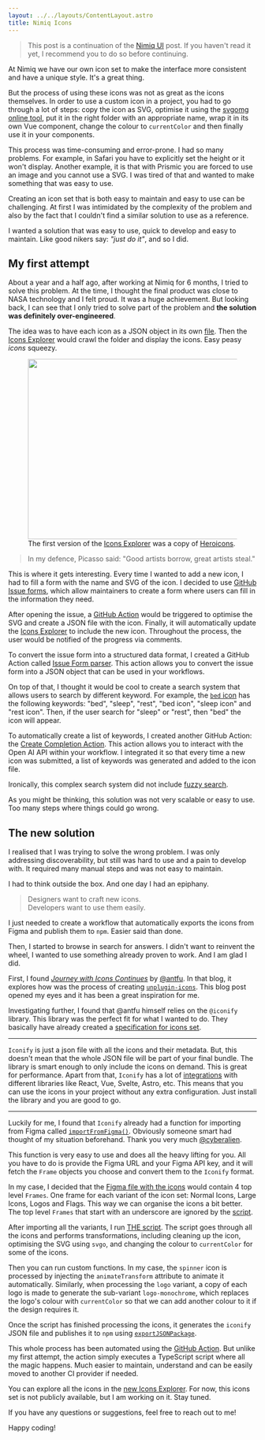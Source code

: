 ```yaml
---
layout: ../../layouts/ContentLayout.astro
title: Nimiq Icons
---
```


> This post is a continuation of the [Nimiq UI](./the-evolution-of-nimiq-UI) post. If you haven't read it yet, I recommend you to do so before continuing.

At Nimiq we have our own icon set to make the interface more consistent and have a unique style. It's a great thing.

But the process of using these icons was not as great as the icons themselves. In order to use a custom icon in a project, you had to go through a lot of steps: copy the icon as SVG, optimise it using the [svgomg online tool](https://jakearchibald.github.io/svgomg/), put it in the right folder with an appropriate name, wrap it in its own Vue component, change the colour to `currentColor` and then finally use it in your components.


This process was time-consuming and error-prone. I had so many problems. For example, in Safari you have to explicitly set the height or it won't display. Another example, it is that with Prismic you are forced to use an image and you cannot use a SVG. I was tired of that and wanted to make something that was easy to use.

Creating an icon set that is both easy to maintain and easy to use can be challenging. At first I was intimidated by the complexity of the problem and also by the fact that I couldn't find a similar solution to use as a reference.

I wanted a solution that was easy to use, quick to develop and easy to maintain. Like good nikers say: _"just do it"_, and so I did.

<!-- So, now I think every one understands the problem and why creating a solution was important (at least for me). -->

## My first attempt

About a year and a half ago, after working at Nimiq for 6 months, I tried to solve this problem. At the time, I thought the final product was close to NASA technology and I felt proud. It was a huge achievement. But looking back, I can see that I only tried to solve part of the problem and **the solution was definitely over-engineered**.

The idea was to have each icon as a JSON object in its own [file](https://github.com/onmax/nimiq-icons/tree/main/public/icons). Then the [Icons Explorer](https://onmax.github.io/nimiq-icons/) would crawl the folder and display the icons. Easy peasy _icons_ squeezy.

<figure>
  <img src="/onmax/nimiq-icon-explorer-heroicons.webp" width="644" height="366" class="shadow" />
  <figcaption>The first version of the <a href="https://onmax.github.io/nimiq-icons/">Icons Explorer</a> was a copy of <a href="https://heroicons.com/">Heroicons</a>.</figcaption>
</figure>

> In my defence, Picasso said: "Good artists borrow, great artists steal."

This is where it gets interesting. Every time I wanted to add a new icon, I had to fill a form with the name and SVG of the icon. I decided to use [GitHub Issue forms](https://github.com/onmax/nimiq-icons/blob/main/.github/ISSUE_TEMPLATE/new-icon.yaml), which allow maintainers to create a form where users can fill in the information they need. 

After opening the issue, a [GitHub Action](https://github.com/onmax/nimiq-icons/blob/main/.github/workflows/new-icon.yaml) would be triggered to optimise the SVG and create a JSON file with the icon. Finally, it will automatically update the [Icons Explorer](https://onmax.github.io/nimiq-icons/) to include the new icon. Throughout the process, the user would be notified of the progress via comments.

To convert the issue form into a structured data format, I created a GitHub Action called [Issue Form parser](https://github.com/onmax/issue-form-parser). This action allows you to convert the issue form into a JSON object that can be used in your workflows.

On top of that, I thought it would be cool to create a search system that allows users to search by different keyword. For example, the [`bed` icon](https://github.com/onmax/nimiq-icons/blob/main/public/icons/icon_bed.ts) has the following keywords: "bed", "sleep", "rest", "bed icon", "sleep icon" and "rest icon". Then, if the user search for "sleep" or "rest", then "bed" the icon will appear.

To automatically create a list of keywords, I created another GitHub Action: the [Create Completion Action](https://github.com/onmax/oai-createcompletion-githubaction). This action allows you to interact with the Open AI API within your workflow. I integrated it so that every time a new icon was submitted, a list of keywords was generated and added to the icon file.

Ironically, this complex search system did not include [fuzzy search](https://en.wikipedia.org/wiki/Approximate_string_matching).

As you might be thinking, this solution was not very scalable or easy to use. Too many steps where things could go wrong.

## The new solution


I realised that I was trying to solve the wrong problem. I was only addressing discoverability, but still was hard to use and a pain to develop with. It required many manual steps and was not easy to maintain.

I had to think outside the box. And one day I had an epiphany.

> Designers want to craft new icons. <br />
> Developers want to use them easily.

I just needed to create a workflow that automatically exports the icons from Figma and publish them to `npm`. Easier said than done.

Then, I started to browse in search for answers. I didn't want to reinvent the wheel, I wanted to use something already proven to work. And I am glad I did.

First, I found [_Journey with Icons Continues_](https://antfu.me/posts/journey-with-icons-continues) by [@antfu](https://github.com/antfu). In that blog, it explores how was the process of creating [`unplugin-icons`](https://github.com/unplugin/unplugin-icons). This blog post opened my eyes and it has been a great inspiration for me.

Investigating further, I found that @antfu himself relies on the `@iconify` library. This library was the perfect fit for what I wanted to do. They basically have already created a [specification for icons set](https://iconify.design/docs/types/iconify-json.html#structure).

---

`Iconify` is just a json file with all the icons and their metadata. But, this doesn't mean that the whole JSON file will be part of your final bundle. The library is smart enough to only include the icons on demand. This is great for performance. Apart from that, `Iconify` has a lot of [integrations](https://iconify.design/docs/icon-components) with different libraries like React, Vue, Svelte, Astro, etc. This means that you can use the icons in your project without any extra configuration. Just install the library and you are good to go.

---

Luckily for me, I found that `Iconify` already had a function for importing from Figma called [`importFromFigma()`](https://iconify.design/docs/libraries/tools/import/figma/). Obviously someone smart had thought of my situation beforehand. Thank you very much [@cyberalien](https://github.com/cyberalien).

This function is very easy to use and does all the heavy lifting for you. All you have to do is provide the Figma URL and your Figma API key, and it will fetch the `Frame` objects you choose and convert them to the `Iconify` format.

In my case, I decided that the [Figma file with the icons](https://www.figma.com/file/iyfVJafk18HfrYLXukpf0n/Nimiq-Icons) would contain 4 top level `Frames`. One frame for each variant of the icon set: Normal Icons, Large Icons, Logos and Flags. This way we can organise the icons a bit better. The top level `Frames` that start with an underscore are ignored by the [script](https://github.com/onmax/nimiq-ui/blob/main/packages/nimiq-icons/src/client.ts#L18).

After importing all the variants, I run [THE script](https://github.com/onmax/nimiq-ui/blob/main/packages/nimiq-icons/src/icon.ts). The script goes through all the icons and performs transformations, including cleaning up the icon, optimising the SVG using `svgo`, and changing the colour to `currentColor` for some of the icons.

Then you can run custom functions. In my case, the `spinner` icon is processed by injecting the `animateTransform` attribute to animate it automatically. Similarly, when processing the `logo` variant, a copy of each logo is made to generate the sub-variant `logo-monochrome`, which replaces the logo's colour with `currentColor` so that we can add another colour to it if the design requires it.

Once the script has finished processing the icons, it generates the `iconify` JSON file and publishes it to `npm` using [`exportJSONPackage`](https://iconify.design/docs/libraries/tools/export/json-package.html).

This whole process has been automated using the [GitHub Action](https://github.com/onmax/nimiq-ui/blob/main/.github/workflows/icons.yml). But unlike my first attempt, the action simply executes a TypeScript script where all the magic happens. Much easier to maintain, understand and can be easily moved to another CI provider if needed.
 
You can explore all the icons in the [new Icons Explorer](https://nimiq.com/developers/build/ui/design/icons). For now, this icons set is not publicly available, but I am working on it. Stay tuned.

If you have any questions or suggestions, feel free to reach out to me!

Happy coding!


